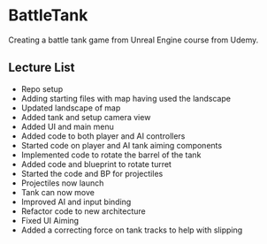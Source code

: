 # BattleTank
Creating a battle tank game from Unreal Engine course from Udemy.

## Lecture List
* Repo setup
* Adding starting files with map having used the landscape
* Updated landscape of map
* Added tank and setup camera view
* Added UI and main menu
* Added code to both player and AI controllers
* Started code on player and AI tank aiming components
* Implemented code to rotate the barrel of the tank
* Added code and blueprint to rotate turret
* Started the code and BP for projectiles
* Projectiles now launch
* Tank can now move
* Improved AI and input binding
* Refactor code to new architecture
* Fixed UI Aiming
* Added a correcting force on tank tracks to help with slipping